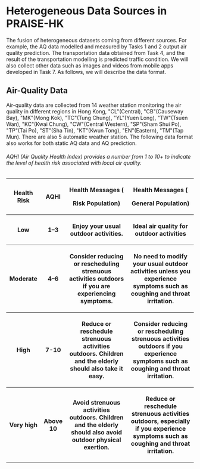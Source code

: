 
# Heterogeneous Data Sources in PRAISE-HK
The fusion of heterogeneous datasets coming from different sources. For example, the AQ data modelled and measured by Tasks 1 and 2 output air quality prediction. The transportation data obtained from Task 4, and the result of the transportation modelling is predicted traffic condition. We will also collect other data such as images and videos from mobile apps developed in Task 7. As follows, we will describe the data format. 


## Air-Quality Data

Air-quality data are collected from 14 weather station monitoring the air quality in different regions in Hong Kong, "CL"(Central), "CB"(Causeway Bay), "MK"(Mong Kok),  "TC"(Tung Chung), "YL"(Yuen Long), "TW"(Tsuen Wan), "KC"(Kwai Chung), "CW"(Central Western), "SP"(Sham Shui Po), "TP"(Tai Po), "ST"(Sha Tin), "KT"(Kwun Tong), "EN"(Eastern), "TM"(Tap Mun). There are also 5 automatic weather station. The following data format also works for both static AQ data and AQ prediction. 


###### AQHI (Air Quality Health Index) provides a number from 1 to 10+ to indicate the level of health risk associated with local air quality.
<table width="100%">
<tbody width="100%">
   <tr>
		<th><p><strong>Health Risk</strong></p></th>
		<th>
		<p><strong>AQHI</strong></p>
		</th>
		<th>
		  <p>Health Messages (<p><strong>Risk Population</strong>)  </p>
		</th>
		<th>
		  <p>Health Messages (<p><strong>General Population</strong>)</p>
		</th>
   </tr>
    <tr>
		<th><p><strong>Low</strong></p></th>
		<th>
		<p><strong>1–3</strong></p>
		</th>
		<th>
		  <p><strong>Enjoy</strong> your usual outdoor activities.</p>
		</th>
		<th>
		  <p><strong>Ideal</strong> air quality for outdoor activities</p>
		</th>
   </tr>
   <tr>
		<th><p><strong>Moderate</strong></p></th>
		<th>
		<p><strong>4–6</strong></p>
		</th>
		<th>
		  <p><strong>Consider reducing</strong> or rescheduling strenuous activities outdoors if you are experiencing symptoms.</p>
		</th>
		<th>
		  <p><strong>No need to modify</strong> your usual outdoor activities unless you experience symptoms such as coughing and throat irritation.</p>
		</th>
   </tr>
   <tr>
		<th><p><strong>High</strong></p></th>
		<th>
		<p><strong>7-10</strong></p>
		</th>
		<th>
		  <p><strong>Reduce</strong> or reschedule strenuous activities outdoors. Children and the elderly should also take it easy.</p>
		</th>
		<th>
		  <p><strong>Consider reducing</strong> or rescheduling strenuous activities outdoors if you experience symptoms such as coughing and throat irritation.</p>
		</th>
   </tr>
   <tr>
		<th><p><strong>Very high</strong></p></th>
		<th>
		<p><strong>Above 10</strong></p>
		</th>
		<th>
		  <p><strong>Avoid</strong> strenuous activities outdoors. Children and the elderly should also avoid outdoor physical exertion.</p>
		</th>
		<th>
		  <p><strong>Reduce</strong> or reschedule strenuous activities outdoors, especially if you experience symptoms such as coughing and throat irritation.</p>
		</th>
   </tr> 
   </tbody>
</table>   
	